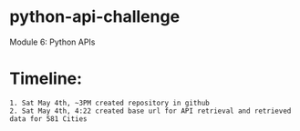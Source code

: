 # python-api-challenge
Module 6: Python APIs
# Timeline:
    1. Sat May 4th, ~3PM created repository in github
    2. Sat May 4th, 4:22 created base url for API retrieval and retrieved data for 581 Cities